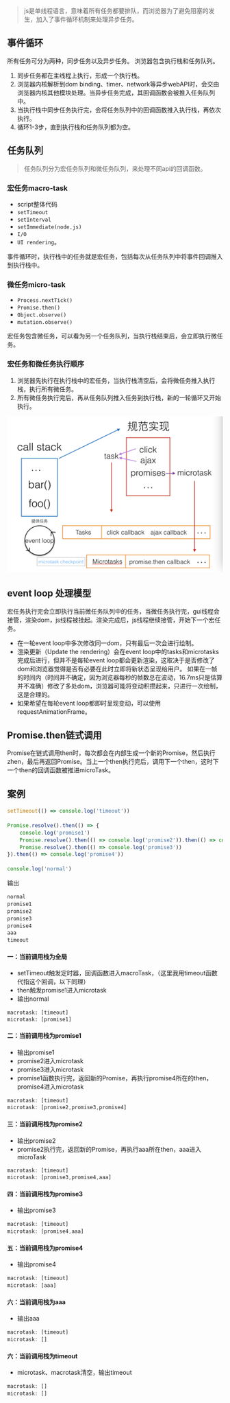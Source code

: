 >js是单线程语言，意味着所有任务都要排队，而浏览器为了避免阻塞的发生，加入了事件循环机制来处理异步任务。

## 事件循环  
所有任务可分为两种，同步任务以及异步任务。 浏览器包含执行栈和任务队列。  
1. 同步任务都在主线程上执行，形成一个执行栈。
2. 浏览器内核解析到dom binding、timer、network等异步webAPI时，会交由浏览器内核其他模块处理。当异步任务完成，其回调函数会被推入任务队列中。
3. 当执行栈中同步任务执行完，会将任务队列中的回调函数推入执行栈，再依次执行。
4. 循环1-3步，直到执行栈和任务队列都为空。  

## 任务队列    
> 任务队列分为宏任务队列和微任务队列，来处理不同api的回调函数。
### 宏任务macro-task
- script整体代码
- `setTimeout`
- `setInterval`
- `setImmediate(node.js)`
- `I/O`
- `UI rendering`。

事件循环时，执行栈中的任务就是宏任务，包括每次从任务队列中将事件回调推入到执行栈中。

### 微任务micro-task
- `Process.nextTick()`
- `Promise.then()`
- `Object.observe()`
- `mutation.observe()`

宏任务包含微任务，可以看为另一个任务队列，当执行栈结束后，会立即执行微任务。

### 宏任务和微任务执行顺序
1. 浏览器先执行在执行栈中的宏任务，当执行栈清空后，会将微任务推入执行栈，执行所有微任务。
2. 所有微任务执行完后，再从任务队列推入任务到执行栈，新的一轮循环又开始执行。  

![eventloop](../public/eventLoop_01.png)
## event loop 处理模型
宏任务执行完会立即执行当前微任务队列中的任务，当微任务执行完，gui线程会接管，渲染dom，js线程被挂起。渲染完成后，js线程继续接管，开始下一个宏任务。    


- 在一轮event loop中多次修改同一dom，只有最后一次会进行绘制。
- 渲染更新（Update the rendering）会在event loop中的tasks和microtasks完成后进行，但并不是每轮event loop都会更新渲染，这取决于是否修改了dom和浏览器觉得是否有必要在此时立即将新状态呈现给用户。 如果在一帧的时间内（时间并不确定，因为浏览器每秒的帧数总在波动，16.7ms只是估算并不准确）修改了多处dom，浏览器可能将变动积攒起来，只进行一次绘制，这是合理的。
- 如果希望在每轮event loop都即时呈现变动，可以使用requestAnimationFrame。

## Promise.then链式调用  
Promise在链式调用then时，每次都会在内部生成一个新的Promise，然后执行zhen，最后再返回Promise。当上一个then执行完后，调用下一个then，这时下一个then的回调函数被推进microTask。  

## 案例
```js
setTimeout(() => console.log('timeout'))

Promise.resolve().then(() => {
    console.log('promise1')
    Promise.resolve().then(() => console.log('promise2')).then(() => console.log('aaa'))
    Promise.resolve().then(() => console.log('promise3'))
}).then(() => console.log('promise4'))

console.log('normal')  
```
输出
```js
normal
promise1
promise2
promise3
promise4
aaa
timeout
```  
#### 一：当前调用栈为全局  
- setTimeout触发定时器，回调函数进入macroTask，（这里我用timeout函数代指这个回调，以下同理）
- then触发promise1进入microtask
- 输出normal  
```
macrotask: [timeout]  
microtask: [promise1]  
```

#### 二：当前调用栈为promise1  
- 输出promise1
- promise2进入microtask
- promise3进入microtask
- promise1函数执行完，返回新的Promise，再执行promise4所在的then，promise4进入microtask  
```js
macrotask: [timeout]  
microtask: [promise2,promise3,promise4]  
```

#### 三：当前调用栈为promise2
- 输出promise2
- promise2执行完，返回新的Promise，再执行aaa所在then，aaa进入microTask  
```js
macrotask: [timeout]
microtask: [promise3,promise4,aaa]  
```

#### 四：当前调用栈为promise3
- 输出promise3
```js
macrotask: [timeout]
microtask: [promise4,aaa]  
```

#### 五：当前调用栈为promise4
- 输出promise4
```js
macrotask: [timeout]
microtask: [aaa]  
```

#### 六：当前调用栈为aaa
- 输出aaa
```js
macrotask: [timeout]
microtask: []  
```

#### 六：当前调用栈为timeout
- microtask、macrotask清空，输出timeout
```js
macrotask: []
microtask: []  
```
